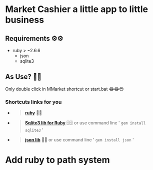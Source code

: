 # Market Cashier a little app to little business

## Requirements ⚙️⚙️
* ruby > ~2.6.6
  * json
  * sqlite3

## As Use?  📖📖
Only double click in MMarket shortcut or start.bat 😂😂😍

### Shortcuts links for you

* > [__ruby__](https://cache.ruby-lang.org/pub/ruby/2.6/ruby-2.6.6.tar.gz) 💎💎
* > [__Sqlite3 lib for Ruby__](https://rubygems.org/gems/sqlite3) 🗄️🗄️ or use command line ' `gem install sqlite3` '
* > [__json lib__](https://rubygems.org/gems/json) 🎄🎄 or use command line ' `gem install json` '

# Add ruby to path system 

